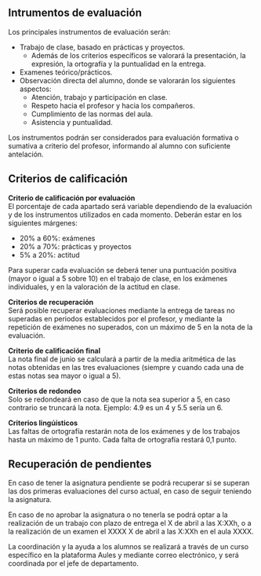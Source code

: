 ## Intrumentos de evaluación

Los principales instrumentos de evaluación serán:

* Trabajo de clase, basado en prácticas y proyectos. 
  * Además de los criterios específicos se valorará la presentación, la expresión, la ortografía y la puntualidad en la entrega.
* Examenes teórico/prácticos.
* Observación directa del alumno, donde se valorarán los siguientes aspectos:
  * Atención, trabajo y participación en clase.
  * Respeto hacia el profesor y hacia los compañeros.
  * Cumplimiento de las normas del aula.
  * Asistencia y puntualidad.

Los instrumentos podrán ser considerados para evaluación formativa o sumativa a criterio del profesor, informando al alumno con suficiente antelación.

## Criterios de calificación

**Criterio de calificación por evaluación**\
El porcentaje de cada apartado será variable dependiendo de la evaluación y de los instrumentos utilizados en cada momento. Deberán estar en los siguientes márgenes:

* 20% a 60%: exámenes
* 20% a 70%: prácticas y proyectos
* 5% a 20%: actitud

Para superar cada evaluación se deberá tener una puntuación positiva (mayor o igual a 5 sobre 10) en el trabajo de clase, en los exámenes individuales, y en la valoración de la actitud en clase.

**Criterios de recuperación**\
Será posible recuperar evaluaciones mediante la entrega de tareas no superadas en periodos establecidos por el profesor, y mediante la repetición de exámenes no superados, con un máximo de 5 en la nota de la evaluación.

**Criterio de calificación final**\
La nota final de junio se calculará a partir de la media aritmética de las notas obtenidas en las tres evaluaciones (siempre y cuando cada una de estas notas sea mayor o igual a 5).

**Criterios de redondeo**\
Solo se redondeará en caso de que la nota sea superior a 5, en caso contrario se truncará la nota. Ejemplo: 4.9 es un 4 y  5.5 sería un 6.

**Criterios lingúísticos**\
Las faltas de ortografía restarán nota de los exámenes y de los trabajos hasta un máximo de 1 punto. Cada falta de ortografía restará 0,1 punto.

## Recuperación de pendientes
En caso de tener la asignatura pendiente se podrá recuperar si se superan las dos primeras evaluaciones del curso actual, en caso de seguir teniendo la asignatura.

<TERMINAR>
En caso de no aprobar la asignatura o no tenerla se podrá optar a la realización de un trabajo con plazo de entrega el X de abril a las X:XXh, o a la realización de un examen el XXXX X de abril a las X:XXh en el aula XXXX.

La coordinación y la ayuda a los alumnos se realizará a través de un curso específico en la plataforma Aules y mediante correo electrónico, y será coordinada por el jefe de departamento.

